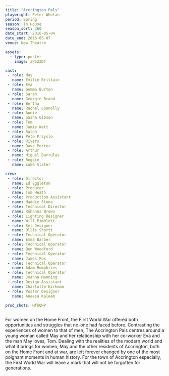 ```yaml
---
title: "Accrington Pals"
playwright: Peter Whelan
period: Spring
season: In House
season_sort: 360
date_start: 2016-05-04
date_end: 2016-05-07
venue: New Theatre

assets:
  - type: poster
    image: zP52ZDf

cast:
 - role: May
   name: Emilie Brittain
 - role: Eva
   name: Gemma Burton
 - role: Sarah
   name: Georgie Brand
 - role: Bertha
   name: Rachel Connolly
 - role: Annie
   name: Sasha Gibson
 - role: Tom
   name: Jamie Watt
 - role: Ralph
   name: Pete Przyslo
 - role: Rivers
   name: Dave Porter
 - role: Arthur
   name: Miguel Barrulas
 - role: Reggie
   name: Luke Slater

crew:
 - role: Director
   name: Ed Eggleton
 - role: Producer
   name: Tom Heath
 - role: Production Assistant
   name: Maddie Stone
 - role: Technical Director
   name: Rohanna Brown
 - role: Lighting Designer
   name: Will Pimblett
 - role: Set Designer
   name: Ollie Shortt
 - role: Technical Operator
   name: Emma Barber
 - role: Technical Operator
   name: Ben Woodford
 - role: Technical Operator
   name: James Fox
 - role: Technical Operator
   name: Adam Humphries
 - role: Technical Operator
   name: Joanna Manning
 - role: Design Assistant
   name: Charlotte Kirkman
 - role: Poster Designer
   name: Aneesa Kaleem

prod_shots: HfhQHP
---
```


For women on the Home Front, the First World War offered both opportunities and struggles that no-one had faced before. Contrasting the experiences of women to that of men, The Accrington Pals centres around a young woman called May and her relationship with her co-worker Eva and the man May loves, Tom. Dealing with the realities of the modern world and what it brings for women, May and the other residents of Accrington, both on the Home Front and at war, are left forever changed by one of the most poignant moments in human history. For the town of Accrington especially, the First World War will leave a mark that will not be forgotten for generations.

